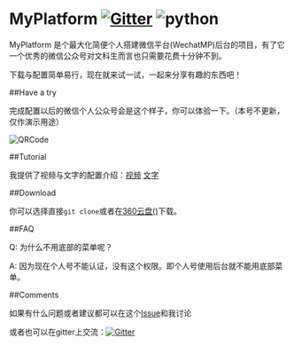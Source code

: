 # MyPlatform [![Gitter](https://badges.gitter.im/littlecodersh/MyPlatform.svg)](https://gitter.im/littlecodersh/MyPlatform?utm_source=badge&utm_medium=badge&utm_campaign=pr-badge) ![python](https://img.shields.io/badge/python-2.7-ff69b4.svg)

MyPlatform 是个最大化简便个人搭建微信平台(WechatMP)后台的项目，有了它一个优秀的微信公众号对文科生而言也只需要花费十分钟不到。

下载与配置简单易行，现在就来试一试，一起来分享有趣的东西吧！

##Have a try

完成配置以后的微信个人公众号会是这个样子，你可以体验一下。（本号不更新，仅作演示用途）

![QRCode](http://7xrip4.com1.z0.glb.clouddn.com/ItChat%2FQRCode2.jpg?imageView/2/w/400/)

##Tutorial

我提供了视频与文字的配置介绍：[视频]() [文字]()

##Download

你可以选择直接`git clone`或者在[360云盘()]()下载。

##FAQ

Q: 为什么不用底部的菜单呢？

A: 因为现在个人号不能认证，没有这个权限。即个人号使用后台就不能用底部菜单。

##Comments

如果有什么问题或者建议都可以在这个[Issue](https://github.com/littlecodersh/MyPlatform/issues/1)和我讨论

或者也可以在gitter上交流：[![Gitter](https://badges.gitter.im/littlecodersh/MyPlatform.svg)](https://gitter.im/littlecodersh/MyPlatform?utm_source=badge&utm_medium=badge&utm_campaign=pr-badge)
